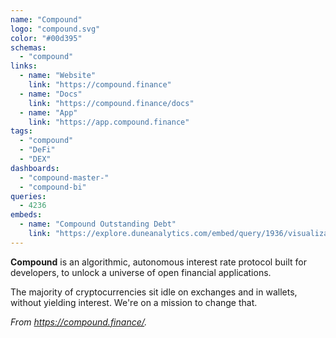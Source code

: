 ```yaml
---
name: "Compound"
logo: "compound.svg"
color: "#00d395"
schemas:
  - "compound"
links:
  - name: "Website"
    link: "https://compound.finance"
  - name: "Docs"
    link: "https://compound.finance/docs"
  - name: "App"
    link: "https://app.compound.finance"
tags:
  - "compound"
  - "DeFi"
  - "DEX"
dashboards:
  - "compound-master-"
  - "compound-bi"
queries:
  - 4236
embeds:
  - name: "Compound Outstanding Debt"
    link: "https://explore.duneanalytics.com/embed/query/1936/visualization/3456?api_key=6GLrkiJUQhnXuzfcFcaOFJs9thx5GACpxArzUBbx"
---
```


**Compound** is an algorithmic, autonomous interest rate protocol built for developers, to unlock a universe of open financial applications.

The majority of cryptocurrencies sit idle on exchanges and in wallets, without yielding interest. We're on a mission to change that.

*From https://compound.finance/.*
